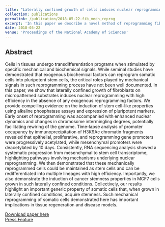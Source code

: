 ```yaml
---
title: "Laterally confined growth of cells induces nuclear reprogramming in the absence of exogenous biochemical factors"
collection: publications
permalink: /publication/2018-05-22-fib_mech_reprog
excerpt: 'In this paper we describe a novel method of reprogramming fibroblasts to iPSC-like cells.'
date: 2018-05-22
venue: 'Proceedings of the National Academy of Sciences'
---
```


## Abstract
Cells in tissues undergo transdifferentiation programs when stimulated by specific mechanical and biochemical signals. While seminal studies have demonstrated that exogenous biochemical factors can reprogram somatic cells into pluripotent stem cells, the critical roles played by mechanical signals in such reprogramming process have not been well documented. In this paper, we show that laterally confined growth of fibroblasts on micropatterned substrates induces nuclear reprogramming with high efficiency in the absence of any exogenous reprogramming factors. We provide compelling evidence on the induction of stem cell-like properties using alkaline phosphatase assays and expression of pluripotent markers. Early onset of reprogramming was accompanied with enhanced nuclear dynamics and changes in chromosome intermingling degrees, potentially facilitating rewiring of the genome. Time-lapse analysis of promoter occupancy by immunoprecipitation of H3K9Ac chromatin fragments revealed that epithelial, proliferative, and reprogramming gene promoters were progressively acetylated, while mesenchymal promoters were deacetylated by 10 days. Consistently, RNA sequencing analysis showed a systematic progression from mesenchymal to stem cell transcriptome, highlighting pathways involving mechanisms underlying nuclear reprogramming. We then demonstrated that these mechanically reprogrammed cells could be maintained as stem cells and can be redifferentiated into multiple lineages with high efficiency. Importantly, we also demonstrate the induction of cancer stemness properties in MCF7 cells grown in such laterally confined conditions. Collectively, our results highlight an important generic property of somatic cells that, when grown in laterally confined conditions, acquire stemness. Such mechanical reprogramming of somatic cells demonstrated here has important implications in tissue regeneration and disease models.

[Download paper here](https://www.pnas.org/content/115/21/E4741.long)<br/> 
[Press Feature](https://mbi.nus.edu.sg/science-features/physically-rewiring-the-genome/)
